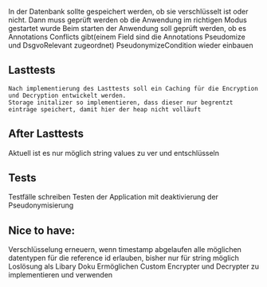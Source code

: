 
In der Datenbank sollte gespeichert werden, ob sie verschlüsselt ist oder nicht. Dann muss geprüft werden ob die Anwendung im richtigen Modus gestartet wurde
Beim starten der Anwendung soll geprüft werden, ob es Annotations Conflicts gibt(einem Field sind die Annotations Pseudomize und DsgvoRelevant zugeordnet)
PseudonymizeCondition wieder einbauen

## Lasttests
    Nach implementierung des Lasttests soll ein Caching für die Encryption und Decryption entwickelt werden.
    Storage initalizer so implementieren, dass dieser nur begrentzt einträge speichert, damit hier der heap nicht volläuft

## After Lasttests
Aktuell ist es nur möglich string values zu ver und entschlüsseln

## Tests
Testfälle schreiben
Testen der Application mit deaktivierung der Pseudonymisierung


## Nice to have:

Verschlüsselung erneuern, wenn timestamp abgelaufen
alle möglichen datentypen für die reference id erlauben, bisher nur für string möglich
Loslösung als Libary
Doku
Ermöglichen Custom Encrypter und Decrypter zu implementieren und verwenden
